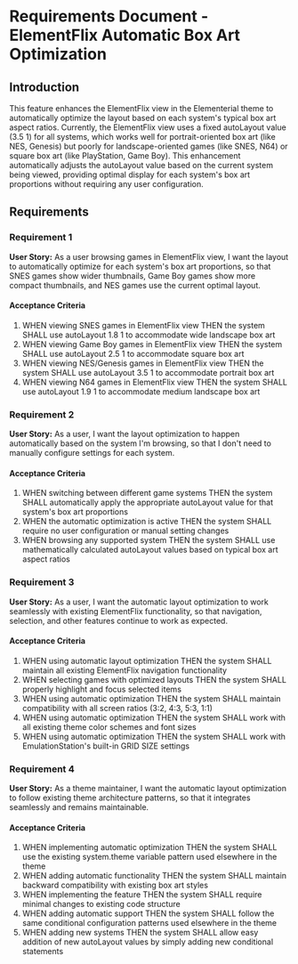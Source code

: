 # Requirements Document - ElementFlix Automatic Box Art Optimization

## Introduction

This feature enhances the ElementFlix view in the Elementerial theme to automatically optimize the layout based on each system's typical box art aspect ratios. Currently, the ElementFlix view uses a fixed autoLayout value (3.5 1) for all systems, which works well for portrait-oriented box art (like NES, Genesis) but poorly for landscape-oriented games (like SNES, N64) or square box art (like PlayStation, Game Boy). This enhancement automatically adjusts the autoLayout value based on the current system being viewed, providing optimal display for each system's box art proportions without requiring any user configuration.

## Requirements

### Requirement 1

**User Story:** As a user browsing games in ElementFlix view, I want the layout to automatically optimize for each system's box art proportions, so that SNES games show wider thumbnails, Game Boy games show more compact thumbnails, and NES games use the current optimal layout.

#### Acceptance Criteria

1. WHEN viewing SNES games in ElementFlix view THEN the system SHALL use autoLayout 1.8 1 to accommodate wide landscape box art
2. WHEN viewing Game Boy games in ElementFlix view THEN the system SHALL use autoLayout 2.5 1 to accommodate square box art
3. WHEN viewing NES/Genesis games in ElementFlix view THEN the system SHALL use autoLayout 3.5 1 to accommodate portrait box art
4. WHEN viewing N64 games in ElementFlix view THEN the system SHALL use autoLayout 1.9 1 to accommodate medium landscape box art

### Requirement 2

**User Story:** As a user, I want the layout optimization to happen automatically based on the system I'm browsing, so that I don't need to manually configure settings for each system.

#### Acceptance Criteria

1. WHEN switching between different game systems THEN the system SHALL automatically apply the appropriate autoLayout value for that system's box art proportions
2. WHEN the automatic optimization is active THEN the system SHALL require no user configuration or manual setting changes
3. WHEN browsing any supported system THEN the system SHALL use mathematically calculated autoLayout values based on typical box art aspect ratios

### Requirement 3

**User Story:** As a user, I want the automatic layout optimization to work seamlessly with existing ElementFlix functionality, so that navigation, selection, and other features continue to work as expected.

#### Acceptance Criteria

1. WHEN using automatic layout optimization THEN the system SHALL maintain all existing ElementFlix navigation functionality
2. WHEN selecting games with optimized layouts THEN the system SHALL properly highlight and focus selected items
3. WHEN using automatic optimization THEN the system SHALL maintain compatibility with all screen ratios (3:2, 4:3, 5:3, 1:1)
4. WHEN using automatic optimization THEN the system SHALL work with all existing theme color schemes and font sizes
5. WHEN using automatic optimization THEN the system SHALL work with EmulationStation's built-in GRID SIZE settings

### Requirement 4

**User Story:** As a theme maintainer, I want the automatic layout optimization to follow existing theme architecture patterns, so that it integrates seamlessly and remains maintainable.

#### Acceptance Criteria

1. WHEN implementing automatic optimization THEN the system SHALL use the existing system.theme variable pattern used elsewhere in the theme
2. WHEN adding automatic functionality THEN the system SHALL maintain backward compatibility with existing box art styles
3. WHEN implementing the feature THEN the system SHALL require minimal changes to existing code structure
4. WHEN adding automatic support THEN the system SHALL follow the same conditional configuration patterns used elsewhere in the theme
5. WHEN adding new systems THEN the system SHALL allow easy addition of new autoLayout values by simply adding new conditional statements
